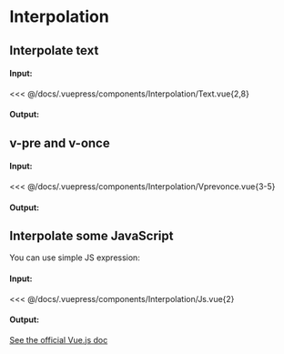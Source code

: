 # Interpolation

## Interpolate text

#### Input:

<<< @/docs/.vuepress/components/Interpolation/Text.vue{2,8}

#### Output:

<Interpolation-Text />

## v-pre and v-once

#### Input:

<<< @/docs/.vuepress/components/Interpolation/Vprevonce.vue{3-5}

#### Output:

<Interpolation-Vprevonce />

## Interpolate some JavaScript

You can use simple JS expression:

#### Input:

<<< @/docs/.vuepress/components/Interpolation/Js.vue{2}

#### Output:

<Interpolation-Js />

[See the official Vue.js doc](uuuuuuuuu)
